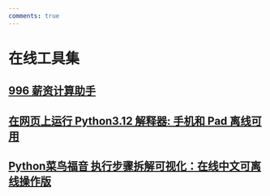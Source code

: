 ```yaml
---
comments: true
---
```

# 在线工具集

## [996 薪资计算助手](online-tools/996-Salary-Calculator/index.html)
## [在网页上运行 Python3.12 解释器: 手机和 Pad 离线可用](online-tools/py312run/console.html)
## [Python菜鸟福音 执行步骤拆解可视化：在线中文可离线操作版](online-tools/python-tutor/index.html)